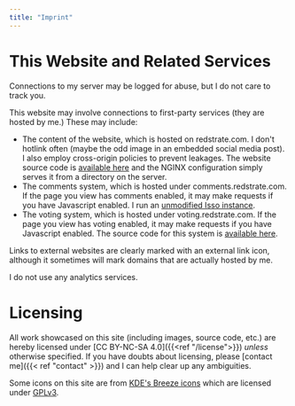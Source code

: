 ```yaml
---
title: "Imprint"
---
```


# This Website and Related Services

Connections to my server may be logged for abuse, but I do not care to track you.

This website may involve connections to first-party services (they are hosted by me.) These may include:
* The content of the website, which is hosted on redstrate.com. I don't hotlink often (maybe the odd image in an embedded social media post). I also employ cross-origin policies to prevent leakages. The website source code is [available here](https://github.com/redstrate/redstrate.com) and the NGINX configuration simply serves it from a directory on the server.
* The comments system, which is hosted under comments.redstrate.com. If the page you view has comments enabled, it may make requests if you have Javascript enabled. I run an [unmodified Isso instance](https://isso-comments.de/).
* The voting system, which is hosted under voting.redstrate.com. If the page you view has voting enabled, it may make requests if you have Javascript enabled. The source code for this system is [available here](https://codeberg.org/redstrate/votingsystem).

Links to external websites are clearly marked with an external link icon, although it sometimes will mark domains that are actually hosted by me.

I do not use any analytics services.

# Licensing

All work showcased on this site (including images, source code, etc.) are hereby licensed under
[CC BY-NC-SA 4.0]({{<ref "/license">}}) _unless_ otherwise specified. If you have doubts about licensing, please [contact me]({{< ref "contact" >}}) and I can help clear up any ambiguities.

Some icons on this site are from [KDE's Breeze icons](https://invent.kde.org/frameworks/breeze-icons) which are licensed under [GPLv3](https://invent.kde.org/frameworks/breeze-icons/-/blob/master/COPYING-ICONS?ref_type=heads).
